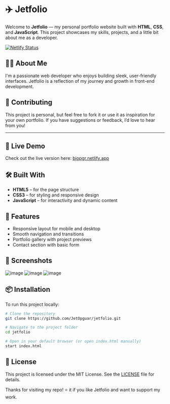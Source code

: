 # ✈️ Jetfolio

Welcome to **Jetfolio** — my personal portfolio website built with **HTML**, **CSS**, and **JavaScript**. This project showcases my skills, projects, and a little bit about me as a developer.

[![Netlify Status](https://api.netlify.com/api/v1/badges/eb181c2f-2b06-414f-8de8-04e5084d13bc/deploy-status)](https://app.netlify.com/sites/bjopgr/deploys)

## 🙋‍♂️ About Me

I'm a passionate web developer who enjoys building sleek, user-friendly interfaces. Jetfolio is a reflection of my journey and growth in front-end development.

## 🤝 Contributing

This project is personal, but feel free to fork it or use it as inspiration for your own portfolio. If you have suggestions or feedback, I’d love to hear from you!


---

## 🚀 Live Demo

Check out the live version here: [bjopgr.netlify.app](https://bjopgr.netlify.app)

## 🛠️ Built With

- **HTML5** – for the page structure  
- **CSS3** – for styling and responsive design  
- **JavaScript** – for interactivity and dynamic content  

## 📁 Features

- Responsive layout for mobile and desktop  
- Smooth navigation and transitions  
- Portfolio gallery with project previews  
- Contact section with basic form  

## 📸 Screenshots

![image](https://github.com/user-attachments/assets/a13356ac-79d0-4509-b8d8-996b56ca0370)
![image](https://github.com/user-attachments/assets/2d0018fd-c7bb-4258-a4e9-27cfb83c4d24)
![image](https://github.com/user-attachments/assets/aae44a0e-41b0-47e2-ab17-3f994221eeb2)


## 📦 Installation

To run this project locally:

```bash
# Clone the repository
git clone https://github.com/JetOpguar/jetfolio.git

# Navigate to the project folder
cd jetfolio

# Open in your default browser (or open index.html manually)
start index.html
```

## 📄 License

This project is licensed under the MIT License. See the [LICENSE](LICENSE) file for details.

Thanks for visiting my repo! ⭐ it if you like Jetfolio and want to support my work.
